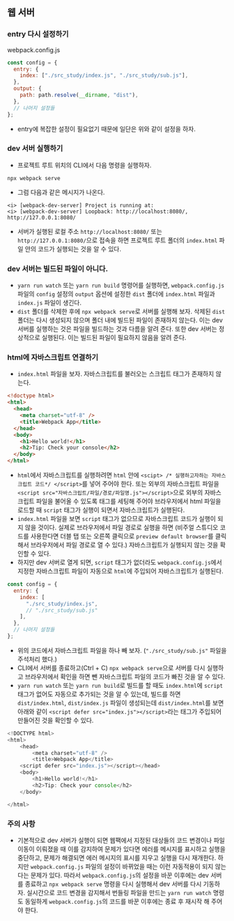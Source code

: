 ## 웹 서버

### entry 다시 설정하기

webpack.config.js

```js
const config = {
  entry: {
    index: ["./src_study/index.js", "./src_study/sub.js"],
  },
  output: {
    path: path.resolve(__dirname, "dist"),
  },
  // 나머지 설정들
};
```

-   entry에 복잡한 설정이 필요없기 때문에 일단은 위와 같이 설정을 하자.

### dev 서버 실행하기

-   프로젝트 루트 위치의 CLI에서 다음 명령을 실행하자.

```
npx webpack serve
```

-   그럼 다음과 같은 메시지가 나온다.

```
<i> [webpack-dev-server] Project is running at:
<i> [webpack-dev-server] Loopback: http://localhost:8080/, http://127.0.0.1:8080/
```

-   서버가 실행된 로컬 주소 `http://localhost:8080/` 또는 `http://127.0.0.1:8080/`으로 접속을 하면 프로젝트 루트 폴더의 `index.html` 파일 안의 코드가 실행되는 것을 알 수 있다.

### dev 서버는 빌드된 파일이 아니다.

-   `yarn run watch` 또는 `yarn run build` 명령어를 실행하면, `webpack.config.js` 파일의 `config` 설정의 `output` 옵션에 설정한 `dist` 폴더에 `index.html` 파일과 `index.js` 파일이 생긴다.
-   `dist` 폴더를 삭제한 후에 `npx webpack serve`로 서버를 실행해 보자. 삭제된 `dist` 폴더는 다시 생성되지 않으며 폴더 내에 빌드된 파일이 존재하지 않는다. 이는 dev 서버를 실행하는 것은 파일을 빌드하는 것과 다름을 알려 준다. 또한 dev 서버는 정상적으로 실행된다. 이는 빌드된 파일이 필요하지 않음을 알려 준다.

### html에 자바스크립트 연결하기

-   `index.html` 파일을 보자. 자바스크립트를 불러오는 스크립트 태그가 존재하지 않는다.

```html
<!doctype html>
<html>
  <head>
    <meta charset="utf-8" />
    <title>Webpack App</title>
  </head>
  <body>
    <h1>Hello world!</h1>
    <h2>Tip: Check your console</h2>
  </body>
</html>
```

-   `html`에서 자바스크립트를 실행하려면 `html` 안에 `<scipt> /* 실행하고자하는 자바스크립트 코드*/ </script>`를 넣어 주어야 한다. 또는 외부의 자바스크립트 파일을 `<script src="자바스크립트/파일/경로/파일명.js"></script>`으로 외부의 자바스크립트 파일을 불어올 수 있도록 태그를 세팅해 주어야 브라우저에서 html 파일을 로드할 때 `script` 태그가 실행이 되면서 자바스크립트가 실행된다.
-   `index.html` 파일을 보면 `script` 태그가 없으므로 자바스크립트 코드가 실행이 되지 않을 것이다. 실제로 브라우저에서 파일 경로로 실행을 하면 (비주얼 스튜디오 코드를 사용한다면 더블 탭 또는 오른쪽 클릭으로 `preview default browser`를 클릭해서 브라우저에서 파일 경로로 열 수 있다.) 자바스크립트가 실행되지 않는 것을 확인할 수 있다.
-   하지만 dev 서버로 열게 되면, `script` 태그가 없더라도 `webpack.config.js`에서 지정한 자바스크립트 파일이 자동으로 `html`에 주입되어 자바스크립트가 실행된다.

```js
const config = {
  entry: {
    index: [
      "./src_study/index.js",
      // "./src_study/sub.js"
    ],
  },
  // 나머지 설정들
};
```

-   위의 코드에서 자바스크립트 파일을 하나 빼 보자. (`"./src_study/sub.js"` 파일을 주석처리 했다.)
-   CLI에서 서버를 종료하고(Ctrl + C) `npx webpack serve`으로 서버를 다시 실행하고 브라우저에서 확인을 하면 뺀 자바스크립트 파일의 코드가 빠진 것을 알 수 있다.
-   `yarn run watch` 또는 `yarn run build`로 빌드를 할 때도 `index.html`에 `script` 태그가 없어도 자동으로 추가되는 것을 알 수 있는데, 빌드를 하면 `dist/index.html`, `dist/index.js` 파일이 생성되는데 `dist/index.html`를 보면 아래와 같이 `<script defer src="index.js"></script>`라는 태그가 주입되어 만들어진 것을 확인할 수 있다.

```js
<!DOCTYPE html>
<html>
    <head>
        <meta charset="utf-8" />
        <title>Webpack App</title>
    <script defer src="index.js"></script></head>
    <body>
        <h1>Hello world!</h1>
        <h2>Tip: Check your console</h2>
    </body>

</html>
```

### 주의 사항

-   기본적으로 dev 서버가 실행이 되면 웹팩에서 지정된 대상들의 코드 변경이나 파일 이동이 이뤄졌을 때 이를 감지하여 문제가 있다면 에러를 메시지를 표시하고 실행을 중단하고, 문제가 해결되면 에러 메시지의 표시를 지우고 실행을 다시 재개한다. 하지만 `webpack.config.js` 파일의 설정이 바뀌었을 때는 이런 자동적용이 되지 않는다는 문제가 있다. 따라서 `webpack.config.js`의 설정을 바꾼 이후에는 dev 서버를 종료하고 `npx webpack serve` 명령을 다시 실행해서 dev 서버를 다시 기동하자. 실시간으로 코드 변경을 감지해서 번들링 파일을 만드는 `yarn run watch` 명령도 동일하게 `webpack.config.js`의 코드를 바꾼 이후에는 종료 후 재시작 해 주어야 한다.
